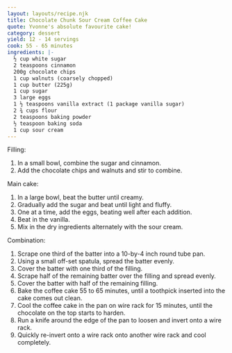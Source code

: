 ```yaml
---
layout: layouts/recipe.njk
title: Chocolate Chunk Sour Cream Coffee Cake
quote: Yvonne's absolute favourite cake!
category: dessert
yield: 12 - 14 servings
cook: 55 - 65 minutes
ingredients: |-
  ½ cup white sugar
  2 teaspoons cinnamon
  200g chocolate chips
  1 cup walnuts (coarsely chopped)
  1 cup butter (225g)
  1 cup sugar
  3 large eggs
  1 ½ teaspoons vanilla extract (1 package vanilla sugar)
  2 ¾ cups flour
  2 teaspoons baking powder
  ½ teaspoon baking soda
  1 cup sour cream
---
```

Filling:

1. In a small bowl, combine the sugar and cinnamon.
2. Add the chocolate chips and walnuts and stir to combine. 

Main cake:

1. In a large bowl, beat the butter until creamy. 
2. Gradually add the sugar and beat until light and fluffy. 
3. One at a time, add the eggs, beating well after each addition. 
4. Beat in the vanilla. 
5. Mix in the dry ingredients alternately with the sour cream. 

Combination:

1. Scrape one third of the batter into a 10-by-4 inch round tube pan. 
2. Using a small off-set spatula, spread the batter evenly. 
3. Cover the batter with one third of the filling. 
4. Scrape half of the remaining batter over the filling and spread evenly. 
5. Cover the batter with half of the remaining filling. 
6. Bake the coffee cake 55 to 65 minutes, until a toothpick inserted into the cake comes out clean. 
7. Cool the coffee cake in the pan on wire rack for 15 minutes, until the chocolate on the top starts to harden. 
8. Run a knife around the edge of the pan to loosen and invert onto a wire rack. 
9. Quickly re-invert onto a wire rack onto another wire rack and cool completely.